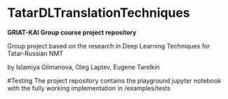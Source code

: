 # TatarDLTranslationTechniques
**GRIAT-KAI Group course project repository**

Group project based on the research in Deep Learning Techniques for Tatar-Russian NMT

by Islamiya Gilmanova, Oleg Laptev, Eugene Tarelkin

#Testing
The project repository contains the playground jupyter notebook with the fully working implementation in /examples/tests

